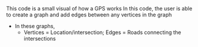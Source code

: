 This code is a small visual of how a GPS works
In this code, the user is able to create a graph and add edges between any vertices in the graph
* In these graphs,
  * Vertices = Location/intersection; Edges = Roads connecting the intersections
